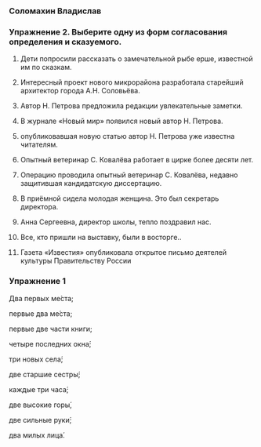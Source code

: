###   Соломахин Владислав

### Упражнение 2. Выберите одну из форм согласования определения и сказуемого.

1. Дети попросили рассказать о замечательной рыбе ерше, 
известной им по сказкам.

2. Интересный проект нового микрорайона
разработала старейший архитектор города А.Н. Соловьёва.

3. Автор Н. Петрова
 предложила редакции увлекательные заметки.

4. В журнале «Новый
мир» появился новый автор Н. Петрова.

5. опубликовавшая новую статью автор Н. Петрова уже  известна
читателям.

6. Опытный ветеринар С. Ковалёва работает в цирке более
десяти лет.

7. Операцию  проводила опытный ветеринар С. Ковалёва,
недавно защитившая кандидатскую диссертацию.

8. В приёмной сидела
молодая женщина. Это был  секретарь директора.

9. Анна Сергеевна,
директор школы, тепло поздравил  нас.

10. Все, кто  пришли на выставку, были в восторге..

11. Газета «Известия» опубликовала открытое письмо деятелей культуры Правительству
России

### Упражнение 1

Два   первых ме́ста; 

первые два ме́ста; 

первые  две части книги; 

четыре последних  окна́; 

три   новых села́; 

две старшие  сестры́; 

каждые три часа́; 

две высокие горы́, 

две сильные руки́; 

два милых лица́.
